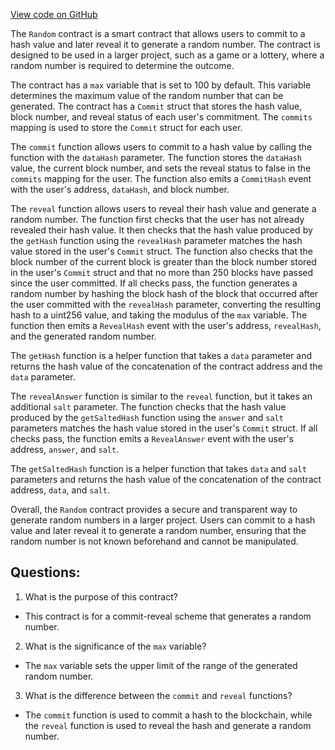 [View code on GitHub](zoo-labs/zoo/blob/master/contracts/src/Random.sol)

The `Random` contract is a smart contract that allows users to commit to a hash value and later reveal it to generate a random number. The contract is designed to be used in a larger project, such as a game or a lottery, where a random number is required to determine the outcome.

The contract has a `max` variable that is set to 100 by default. This variable determines the maximum value of the random number that can be generated. The contract has a `Commit` struct that stores the hash value, block number, and reveal status of each user's commitment. The `commits` mapping is used to store the `Commit` struct for each user.

The `commit` function allows users to commit to a hash value by calling the function with the `dataHash` parameter. The function stores the `dataHash` value, the current block number, and sets the reveal status to false in the `commits` mapping for the user. The function also emits a `CommitHash` event with the user's address, `dataHash`, and block number.

The `reveal` function allows users to reveal their hash value and generate a random number. The function first checks that the user has not already revealed their hash value. It then checks that the hash value produced by the `getHash` function using the `revealHash` parameter matches the hash value stored in the user's `Commit` struct. The function also checks that the block number of the current block is greater than the block number stored in the user's `Commit` struct and that no more than 250 blocks have passed since the user committed. If all checks pass, the function generates a random number by hashing the block hash of the block that occurred after the user committed with the `revealHash` parameter, converting the resulting hash to a uint256 value, and taking the modulus of the `max` variable. The function then emits a `RevealHash` event with the user's address, `revealHash`, and the generated random number.

The `getHash` function is a helper function that takes a `data` parameter and returns the hash value of the concatenation of the contract address and the `data` parameter.

The `revealAnswer` function is similar to the `reveal` function, but it takes an additional `salt` parameter. The function checks that the hash value produced by the `getSaltedHash` function using the `answer` and `salt` parameters matches the hash value stored in the user's `Commit` struct. If all checks pass, the function emits a `RevealAnswer` event with the user's address, `answer`, and `salt`.

The `getSaltedHash` function is a helper function that takes `data` and `salt` parameters and returns the hash value of the concatenation of the contract address, `data`, and `salt`.

Overall, the `Random` contract provides a secure and transparent way to generate random numbers in a larger project. Users can commit to a hash value and later reveal it to generate a random number, ensuring that the random number is not known beforehand and cannot be manipulated.
## Questions: 
 1. What is the purpose of this contract?
- This contract is for a commit-reveal scheme that generates a random number.

2. What is the significance of the `max` variable?
- The `max` variable sets the upper limit of the range of the generated random number.

3. What is the difference between the `commit` and `reveal` functions?
- The `commit` function is used to commit a hash to the blockchain, while the `reveal` function is used to reveal the hash and generate a random number.
